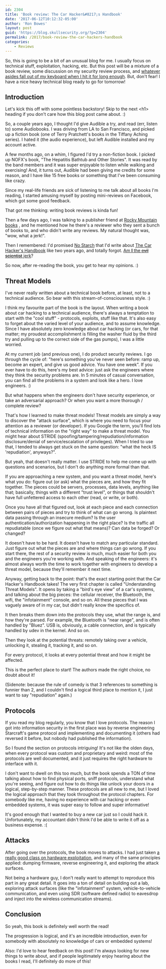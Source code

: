 ```yaml
---
id: 2304
title: 'Book review: The Car Hacker&#8217;s Handbook'
date: '2017-06-12T10:12:32-05:00'
author: 'Ron Bowes'
layout: post
guid: 'https://blog.skullsecurity.org/?p=2304'
permalink: /2017/book-review-the-car-hackers-handbook
categories:
    - Reviews
---
```


So, this is going to be a bit of an unusual blog for me. I usually focus on technical stuff, exploitation, hacking, etc. But this post will be a mixture of a book review, some discussion on my security review process, and <a href='https://xkcd.com/722/'>whatever asides fall out of my keyboard when I hit it for long enough</a>. But, don't fear! I have a nice heavy technical blog ready to go for tomorrow!
<!--more-->
<h2>Introduction</h2>
 
Let's kick this off with some pointless backstory! Skip to the next &lt;h1&gt; heading if you don't care how this blog post came about. :)
 
So, a couple years ago, I thought I'd give Audible a try, and read (err, listen to) some Audiobooks. I was driving from LA to San Francisco, and picked up a fiction book (one of Terry Pratchett's books in the Tiffany Aching series). I hated it (the audio experience), but left Audible installed and my account active.
 
A few months ago, on a whim, I figured I'd try a non-fiction book. I picked up NOFX's book, "The Hepatitis Bathtub and Other Stories". It was read by the band members and it was super enjoyable to listen while walking and exercising! And, it turns out, Audible had been giving me credits for some reason, and I have like 15 free books or something that I've been consuming like crazy.
 
Since my real-life friends are sick of listening to me talk about all books I'm reading, I started amusing myself by posting mini-reviews on Facebook, which got some good feedback.
 
That got me thinking: writing book reviews is kinda fun!
 
Then a few days ago, I was talking to a publisher friend at <a href='http://rmbooks.com/'>Rocky Mountain books</a> , and he mentioned how he there's a reviewer who they sent a bunch of books to, and who didn't write any reviews. My natural thought was, "wow, what a jerk!".
 
Then I remembered: I'd promised <a href='https://www.nostarch.com/'>No Starch</a> that I'd write about <a href='https://www.nostarch.com/carhacking'>The Car Hacker's Handbook</a> like two years ago, and totally forgot. <a href='https://imgur.com/gallery/zzcET'>Am <strong>I</strong> the <s>evil scientist</s> jerk</a>?
 
So now, after re-reading the book, you get to hear my opinions. :)
 
<h2>Threat Models</h2>
 
I've never really written about a technical book before, at least, not to a technical audience. So bear with this stream-of-consciousness style. :)
 
I think my favourite part of the book is the layout. When writing a book about car hacking to a technical audience, there's always a temptation to start with the "cool stuff" - protocols, exploits, stuff like that. It's also easy to forget about the varied level of your audience, and to assume knowledge. Since I have absolutely zero knowledge about car hacking (or cars, for that matter; my proudest accomplishment is filling the washer fluid by the third try and pulling up to the correct side of the gas pumps), I was a little worried.
 
At my current job (and previous one), I do product security reviews. I go through the cycle of: "here's something you've never seen before: ramp up, become an expert, and give us good advice. You have one week". If you ever have to do this, here's my best advice: just ask the engineers where they think the security problems are. In 5 minutes of casual conversation, you can find all the problems in a system and look like a hero. I love engineers. :)
 
But what happens when the engineers don't have security experience, or take an adversarial approach? Or when you want a more thorough / complete review?
 
That's how I learned to make threat models! Threat models are simply a way to discover the "attack surface", which is where you need to focus your attention as a reviewer (or developer). If you Google the term, you'll find lots of technical information on the "right way" to make a threat model. You might hear about STRIDE (spoofing/tampering/repudiation/information disclosure/denial of service/escalation of privileges). When I tried to use that, I tended to always get stuck on the same question: "what the heck IS 'repudiation', anyways?".
 
But yeah, that doesn't really matter. I use STRIDE to help me come up with questions and scenarios, but I don't do anything more formal than that.
 
If you are approaching a new system, and you want a threat model, here's what you do: figure out (or ask) what the pieces are, and how they fit together. The pieces could be servers, processes, data levels, anything like that; basically, things with a different "trust level", or things that shouldn't have full unfettered access to each other (read, or write, or both).
 
Once you have all that figured out, look at each piece and each connection between pairs of pieces and try to think of what can go wrong. Is plaintext data passing through an insecure medium? Is the user authentication/authorization happening in the right place? Is the traffic all repudiatable (once we figure out what that means)? Can data be forged? Or changed?
 
It doesn't have to be hard. It doesn't have to match any particular standard. Just figure out what the pieces are and where things can go wrong. If you start there, the rest of a security review is much, much easier for both you and the engineers you're working with. And speaking of the engineers: it's almost always worth the time to work together with engineers to develop a threat model, because they'll remember it next time.
 
Anyway, getting back to the point: that's the exact starting point that the Car Hacker's Handbook takes! The very first chapter is called "Understanding Threat Models". It opens by taking a "bird's eye view" of a car's systems, and talking about the big pieces: the cellular receiver, the Bluetooth, the wifi, the "infotainment" console, and so on. All these pieces that I was vaguely aware of in my car, but didn't really know the specifics of.
 
It then breaks them down into the protocols they use, what the range is, and how they're parsed. For example, the Bluetooth is "near range", and is often handled by "Bluez". USB is, obviously, a cable connection, and is typically handled by udev in the kernel. And so on.
 
Then they look at the potential threats: remotely taking over a vehicle, unlocking it, stealing it, tracking it, and so on.
 
For every protocol, it looks at every potential threat and how it might be affected.
 
This is the perfect place to start! The authors made the right choice, no doubt about it!

(Sidenote: because the rule of comedy is that 3 references to something is funnier than 2, and I couldn't find a logical third place to mention it, I just want to say "repudiation" again.)
 
<h2>Protocols</h2>
 
If you read my blog regularly, you know that I love protocols. The reason I got into information security in the first place was by reverse engineering Starcraft's game protocol and implementing and documenting it (others had reversed it before, but nobody had published the information).
 
So I found the section on protocols intriguing! It's not like the olden days, when every protocol was custom and proprietary and weird: most of the protocols are well documented, and it just requires the right hardware to interface with it.
 
I don't want to dwell on this too much, but the book spends a TON of time talking about how to find physical ports, sniff protocols, understand what you're seeing, and figure out how to do things like unlock your doors in a logical, step-by-step manner. These protocols are all new to me, but I loved the logical approach that they took throughout the protocol chapters. For somebody like me, having no experience with car hacking or even embedded systems, it was super easy to follow and super informative!

It's good enough that I wanted to buy a new car just so I could hack it. Unfortunately, my accountant didn't think I'd be able to write it off as a business expense. :(
 
<h2>Attacks</h2>
 
After going over the protocols, the book moves to attacks. I had just taken <a href='http://www.sexviahex.com/'>a really good class on hardware exploitation</a>, and many of the same principles applied: dumping firmware, reverse engineering it, and exploring the attack surfaces.
 
Not being a hardware guy, I don't really want to attempt to reproduce this part in any great detail. It goes into a ton of detail on building out a lab, exploring attack surfaces (like the "infotainment" system, vehicle-to-vehicle communication, and even using SDR (software defined radio) to eavesdrop and inject into the wireless communication streams).
 
<h2>Conclusion</h2>
 
So yeah, this book is definitely well worth the read!
 
The progression is logical, and it's an incredible introduction, even for somebody with absolutely no knowledge of cars or embedded systems!
 
Also: I'd love to hear feedback on this post! I'm always looking for new things to write about, and if people legitimately enjoy hearing about the books I read, I'll definitely do more of this!